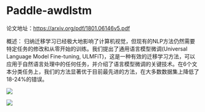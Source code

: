 # Paddle-awdlstm
论文地址：https://arxiv.org/pdf/1801.06146v5.pdf

概述：
归纳迁移学习已经极大地影响了计算机视觉，但现有的NLP方法仍然需要特定任务的修改和从零开始的训练。我们提出了通用语言模型微调(Universal Language Model Fine-tuning, ULMFiT)，这是一种有效的迁移学习方法，可以应用于自然语言处理中的任何任务，并介绍了语言模型微调的关键技术。在6个文本分类任务上，我们的方法显著优于目前最先进的方法，在大多数数据集上降低了18-24%的错误。

![](https://github.com/akari0216/Paddle-awdlstm/images/model.png)

![](https://github.com/akari0216/Paddle-awdlstm/images/ag_news.png)